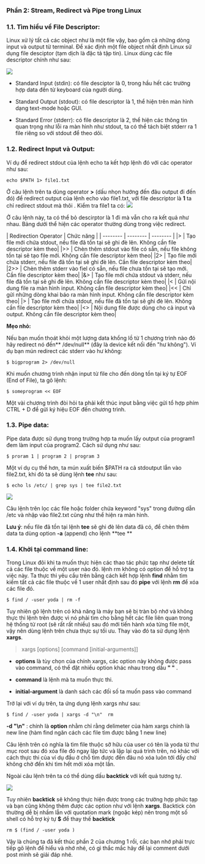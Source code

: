### Phần 2: Stream, Redirect và Pipe trong Linux
### 1.1.  Tìm hiểu về File Descriptor:

Linux xử lý tất cả các object như là một file vậy, bao gồm cả những dòng input và output từ terminal. Để xác định một file object nhất định Linux sử dụng file desciptor (tạm dịch là đặc tả tập tin). Linux dùng các file descriptor chính như sau:

![](https://images.viblo.asia/8b352095-d49e-47bd-adca-3e7dc1d00684.png)

* Standard Input (stdin): có file desciptor là 0, trong hầu hết các trường hợp data đến từ keyboard của người dùng.

* Standard Output (stdout): có file descriptor là 1, thể hiện trên màn hình dạng text-mode hoặc GUI.

* Standard Error (stderr): có file descriptor là 2, thể hiện các thông tin quan trọng như lỗi ra màn hình như stdout, ta có thể tách biệt stderr ra 1 file riêng so với stdout để theo dõi.


### 1.2. Redirect Input và Output:

Ví dụ để redirect stdout của lệnh echo ta kết hợp lệnh đó với các operator như sau:

`echo $PATH 1> file1.txt`

Ở câu lệnh trên ta dùng operator **>** (dấu nhọn hướng đến đâu output đi đến đó) để redirect output của lệnh echo vào file1.txt, với file descriptor là **1** ta chỉ redirect stdout mà thôi . Kiểm tra file1 ta có:
![](https://images.viblo.asia/b30ed352-f17b-45bd-88fd-2be7ec88d401.JPG)

Ở câu lệnh này, ta có thể bỏ descirptor là 1 đi mà vẫn cho ra kết quả như nhau. Bảng dưới thể hiện các operator thường dùng trong việc redirect.



| Redirection Operator | Chức năng |
| -------- | -------- | -------- |
|>  |  Tạo file mới chứa stdout, nếu file đã tồn tại sẽ ghi đè lên. Không cần file descriptor kèm theo|
|>> |  Chèn thêm stdout vào file có sẵn, nếu file không tồn tại sẽ tạo file mới. Không cần file descriptor kèm theo|
|2>  |  Tạo file mới chứa stderr, nếu file đã tồn tại sẽ ghi đè lên. Cần file descriptor kèm theo|
|2>>  |  Chèn thêm stderr vào fiel có sẵn, nếu file chưa tồn tại sẽ tạo mới. Cần file descriptor kèm theo|
|&>  |  Tạo file mới chứa stdout và stderr, nếu file đã tồn tại sẽ ghi đè lên. Không cần file descriptor kèm theo|
|<  |  Gửi nội dung file ra màn hình input. Không cần file descriptor kèm theo|
|<< |  Chỉ gửi những dòng khai báo ra màn hình input. Không cần file descriptor kèm theo|
|>  |  Tạo file mới chứa stdout, nếu file đã tồn tại sẽ ghi đè lên. Không cần file descriptor kèm theo|
|<>  |  Nội dung file được dùng cho cả input và output. Không cần file descriptor kèm theo|

**Mẹo nhỏ:**

Nếu bạn muốn thoát khỏi một lượng data khổng lồ từ 1 chương trình nào đó hãy redirect nó đến** /dev/null** (đây là device kết nối đến "hư không"). Ví dụ bạn mún redirect các stderr vào hư không:

`$ bigprogram 2> /dev/null`

Khi muốn chương trình nhận input từ file cho đến dòng tồn tại ký tự EOF (End of File), ta gõ lệnh:

`$ someprogram << EOF`

Một vài chương trình đòi hỏi ta phải kết thúc input bằng việc gửi tổ hợp phím CTRL + D để gửi ký hiệu EOF đến chương trình.


### 1.3. Pipe data:

Pipe data được sử dụng trong trường hợp ta muốn lấy output của program1 đem làm input của program2. Cách sử dụng như sau:

`$ proram 1 | program 2 | program 3`

Một ví dụ cụ thể hơn, ta mún xuất biến $PATH ra cả stdoutput lẫn vào file2.txt, khi đó ta sẽ dùng lệnh **tee** như sau:

`$ echo ls /etc/ | grep sys | tee file2.txt`

![](https://images.viblo.asia/bf51d9ec-04dc-4e9d-a203-658684528bed.JPG)

Câu lệnh trên lọc các file hoặc folder chứa keyword "sys" trong đường dẫn /etc và nhập vào file2.txt cũng như thể hiện ra màn hình.

**Lưu ý**: nếu file đã tồn tại lệnh **tee** sẽ ghi đè lên data đã có, để chèn thêm data ta dùng option **-a** (append) cho lệnh **tee **

### 1.4. Khởi tại command line:

Trong Linux đôi khi ta muốn thực hiện các thao tác phức tạp như delete tất cả các file thuộc về một user nào đó. lệnh rm không có option để hỗ trợ ta việc này. Ta thực thi yêu cầu trên bằng cách kết hợp lệnh **find** nhằm tìm kiếm tất cả các file thuộc về 1 user nhất định sau đó **pipe** với lệnh **rm** để xóa các file đó.

```
$ find / -user yoda | rm -f
```

Tuy nhiên gõ lệnh trên có khả năng là máy bạn sẽ bị tràn bộ nhớ và không thực thi lệnh trên được vì nó phải tìm cho bằng hết các file liên quan trong hệ thống từ root (sẽ rất rất nhiều) sau đó mới tiến hành xóa từng file một, vậy nên dùng lệnh trên chưa thực sự tối ưu. Thay vào đó ta sử dụng lệnh **xargs**.

> xargs [options] [command [initial-arguments]]


* **options** là tùy chọn của chính xargs, các option này không được pass vào command, có thể đặt nhiều option khác nhau trong dấu **" "** . 

* **command** là lệnh mà ta muốn thực thi. 

* **initial-argument** là danh sách các đối số ta muốn pass vào command

Trở lại với ví dụ trên, ta ứng dụng lệnh xargs như sau:

`$ find / -user yoda | xargs -d "\n"  rm`

**-d "\n"** : chính là **option** nhằm chỉ rằng delimeter của hàm xargs chính là new line (hàm find ngăn cách các file tìm được bằng 1 new line)

Câu lệnh trên có nghĩa là tìm file thuộc sỡ hữu của user có tên là yoda từ thư mục root sau đó xóa file đó ngay lập tức và lặp lại quá trình trên, nó khác với cách thực thi của ví dụ đầu ở chỗ tìm được đến đâu nó xóa luôn tới đấy chứ không chờ đến khi tìm hết mới xóa một lần.
 
 Ngoài câu lệnh trên ta có thể dùng dấu **backtick** với kết quả tương tự.
 
![](https://images.viblo.asia/2d3701ad-f879-4d99-90e8-5a6508df7ba6.JPG)

Tuy nhiên **backtick** sẽ không thực hiện được trong các trường hợp phức tạp và bạn cũng không thêm được các option như với lệnh **xargs**. Backtick còn thường dễ bị nhầm lẫn với quotation mark (ngoặc kép) nên trong một số shell có hỗ trợ ký tự **$** để thay thế **backtick**

```
rm $ (find / -user yoda ) 
```
 
 Vậy là chúng ta đã kết thúc phần 2 của chương 1 rồi, các bạn nhớ phải trực tiếp gõ lệnh để hiểu và nhớ nhé, có gì thắc mắc hãy để lại comment dưới post mình sẽ giải đáp nhé.